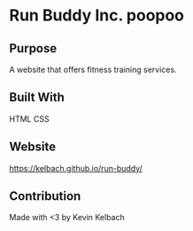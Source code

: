 # Run Buddy Inc. poopoo

## Purpose
A website that offers fitness training services.

## Built With
HTML
CSS

## Website
https://kelbach.github.io/run-buddy/

## Contribution
Made with <3 by Kevin Kelbach
